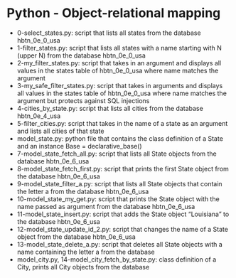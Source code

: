 # Python - Object-relational mapping
* 0-select_states.py: script that lists all states from the database hbtn_0e_0_usa
* 1-filter_states.py: script that lists all states with a name starting with N (upper N) from the database hbtn_0e_0_usa
* 2-my_filter_states.py: script that takes in an argument and displays all values in the states table of hbtn_0e_0_usa where name matches the argument
* 3-my_safe_filter_states.py: script that takes in arguments and displays all values in the states table of hbtn_0e_0_usa where name matches the argument but protects against SQL injections
* 4-cities_by_state.py: script that lists all cities from the database hbtn_0e_4_usa
* 5-filter_cities.py: script that takes in the name of a state as an argument and lists all cities of that state
* model_state.py: python file that contains the class definition of a State and an instance Base = declarative_base()
* 7-model_state_fetch_all.py: script that lists all State objects from the database hbtn_0e_6_usa
* 8-model_state_fetch_first.py: script that prints the first State object from the database hbtn_0e_6_usa
* 9-model_state_filter_a.py: script that lists all State objects that contain the letter a from the database hbtn_0e_6_usa
* 10-model_state_my_get.py: script that prints the State object with the name passed as argument from the database hbtn_0e_6_usa
* 11-model_state_insert.py: script that adds the State object “Louisiana” to the database hbtn_0e_6_usa
* 12-model_state_update_id_2.py: script that changes the name of a State object from the database hbtn_0e_6_usa
* 13-model_state_delete_a.py: script that deletes all State objects with a name containing the letter a from the database
* model_city.py, 14-model_city_fetch_by_state.py: class definition of a City, prints all City objects from the database
